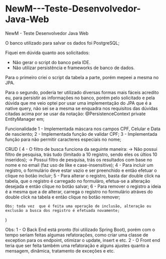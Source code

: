 # NewM---Teste-Desenvolvedor-Java-Web
NewM - Teste Desenvolvedor Java Web

O banco utilizado para salvar os dados foi PostgreSQL;

Fiquei em dúvida quanto aos solicitados:
- Não gerar o script do banco pela IDE.
- Não utilizar persistência e frameworks de banco de dados.

Para o primeiro criei o script da tabela a parte, porém mepeei a mesma no JPA.

Para o segundo, poderia ter utilizado diversas formas mais fáceis acredito eu, para persistir as informações no banco, 
porém pelo solicitado e pela dúvida que me veio optei por usar uma implementação do JPA que é a native query, não sei 
se a mesma se enquadra nos requisitos das dúvidas citadas acima por se usar da notação:
@PersistenceContext
private EntityManager em;


Funcionalidade
1 - Implementada máscara nos campos CPF, Celular e Data de nasciento;
2 - Implementada função de validar CPF;
3 - Implementada função para não permitir caracteres especiais no nome;

CRUD (
	4 - O filtro de busca funciona da seguinte maneira:
		-> Não possui filtro de pesquisa, trás tudo (limitado a 10 registro, sendo eles os últios 10 inseridos);
		-> Possui filtro de pesquisa, trás os resultados com base no nome e no email (faz uso de like e case-insensitive);
	4 - Para incluir um registro, o formulário deve estar vazio e ser preenchido e então efetuar o clique no botão incluir;
	5 - Para alterar o registro, basta dar double click na tabela, que o registro é carregado no formuláro,
	efetua-se a alteração desejada e então clique no botão salvar;
	6 - Para remover o registro a ideia é a mesma que a de alterar, carrega o registro no formulário atráves do
	double click na tabela e então clique no botão remover;
	
	Obs: toda vez  que é feita uma operação de inclusão, alteração ou exclusão a busca dos registro é efetuada novamente;
)

Obs: 
1 - O Back End está pronto (foi utilizado Spring Boot), porém com o tempo seriam feitas algumas refatorações, como criar 
uma classe de exception para os endpoint, otimizar o update, insert e etc.
2 - O Front end teria que ser feita também uma refatoração e alguns ajustes quanto a mensagem, dinâmica, tratamento de exceções e etc.
